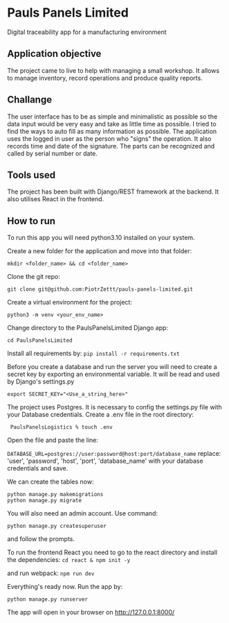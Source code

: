 # Pauls Panels Limited
Digital traceability app for a manufacturing environment

## Application objective
The project came to live to help with managing a small workshop. It allows to manage inventory, record operations and produce quality reports.

## Challange
The user interface has to be as simple and minimalistic as possible so the data input would be very easy and take as little time as possible. I tried to find the ways to auto fill as many information as possible. The application uses the logged in user as the person who "signs" the operation. It also records time and date of the signature. The parts can be recognized and called by serial number or date.

## Tools used
The project has been built with Django/REST framework at the backend. It also utilises React in the frontend.

## How to run
To run this app you will need python3.10 installed on your system.

Create a new folder for the application and move into that folder:

```mkdir <folder_name> && cd <folder_name>```

Clone the git repo:

```git clone git@github.com:PiotrZettt/pauls-panels-limited.git```

Create a virtual environment for the project:

```python3 -m venv <your_env_name>```

Change directory to the PaulsPanelsLimited Django app:

```cd PaulsPanelsLimited```

Install all requirements by:
```pip install -r requirements.txt```

Before you create a database and run the server you will need to create a secret key by exporting an environmental variable. It will be read and used by Django's settings.py

```export SECRET_KEY="<Use_a_string_here>"```

The project uses Postgres. It is necessary to config the settings.py file with your Database credentials.
Create a .env file in the root directory:

``` PaulsPanelsLogistics % touch .env```

Open the file and paste the line:

```DATABASE_URL=postgres://user:password@host:port/database_name```
replace: 'user', 'password', 'host', 'port', 'database_name' with your database credentials and save.


We can create the tables now:

```python manage.py makemigrations```  
```python manage.py migrate```

You will also need an admin account. Use command:

```python manage.py createsuperuser```

and follow the prompts.

To run the frontend React you need to go to the react directory and install the dependencies:
```cd react & npm init -y```

and run webpack:
```npm run dev```

Everything's ready now. Run the app by:

```python manage.py runserver```

The app will open in your browser on http://127.0.0.1:8000/  

